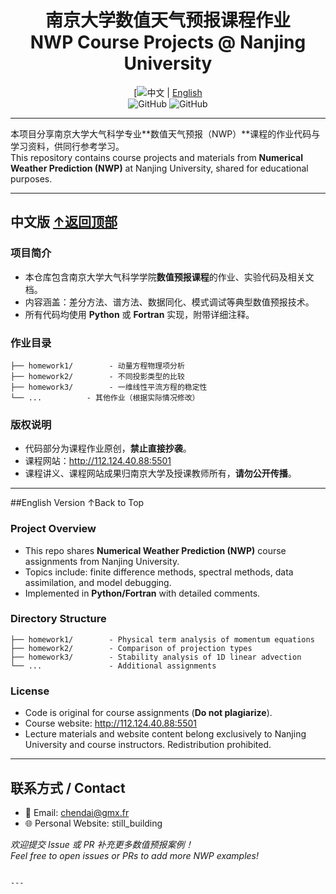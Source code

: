 <div align="center">
  <h1 id="top">南京大学数值天气预报课程作业<br>NWP Course Projects @ Nanjing University</h1>
  
  [![中文](#chinese) | [English](#english)  
  ![GitHub](https://img.shields.io/badge/Python-3.8%2B-blue) 
  ![GitHub](https://img.shields.io/badge/Field-Atmospheric%20Science-brightgreen)
</div>

---

本项目分享南京大学大气科学专业**数值天气预报（NWP）**课程的作业代码与学习资料，供同行参考学习。  
This repository contains course projects and materials from **Numerical Weather Prediction (NWP)** at Nanjing University, shared for educational purposes.

---

## <span id="chinese">中文版</span> [↑返回顶部](#top)

### 项目简介
- 本仓库包含南京大学大气科学学院**数值预报课程**的作业、实验代码及相关文档。
- 内容涵盖：差分方法、谱方法、数据同化、模式调试等典型数值预报技术。
- 所有代码均使用 **Python** 或 **Fortran** 实现，附带详细注释。

### 作业目录
```
├── homework1/        - 动量方程物理项分析
├── homework2/        - 不同投影类型的比较
├── homework3/        - 一维线性平流方程的稳定性
└── ...          - 其他作业（根据实际情况修改）
```

### 版权说明
- 代码部分为课程作业原创，**禁止直接抄袭**。
- 课程网站：http://112.124.40.88:5501
- 课程讲义、课程网站成果归南京大学及授课教师所有，**请勿公开传播**。

---

##<span id="english">English Version</span> ↑Back to Top

### Project Overview
- This repo shares **Numerical Weather Prediction (NWP)** course assignments from Nanjing University.
- Topics include: finite difference methods, spectral methods, data assimilation, and model debugging.
- Implemented in **Python/Fortran** with detailed comments.

### Directory Structure
```
├── homework1/        - Physical term analysis of momentum equations
├── homework2/        - Comparison of projection types
├── homework3/        - Stability analysis of 1D linear advection
└── ...               - Additional assignments
```

### License
- Code is original for course assignments (**Do not plagiarize**).
- Course website: http://112.124.40.88:5501
- Lecture materials and website content belong exclusively to Nanjing University and course instructors. Redistribution prohibited.

---

## 联系方式 / Contact
- 📧 Email: chendai@gmx.fr  
- 🌐 Personal Website: still_building  

*欢迎提交 Issue 或 PR 补充更多数值预报案例！*  
*Feel free to open issues or PRs to add more NWP examples!*
```

---
